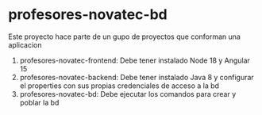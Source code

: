 # profesores-novatec-bd
 
 Este proyecto hace parte de un gupo de proyectos que conforman una aplicacion

1. profesores-novatec-frontend: Debe tener instalado Node 18 y Angular 15
2. profesores-novatec-backend: Debe tener instalado Java 8 y configurar el properties con sus propias credenciales de acceso a la bd
3. profesores-novatec-bd: Debe ejecutar los comandos para crear y poblar la bd
